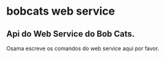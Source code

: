 # bobcats web service
## Api do Web Service do Bob Cats.

Osama escreve os comandos do web service aqui por favor.
